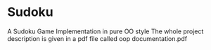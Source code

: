 # Sudoku
A Sudoku Game Implementation in pure OO style
The whole project description is given in a pdf file called oop documentation.pdf
